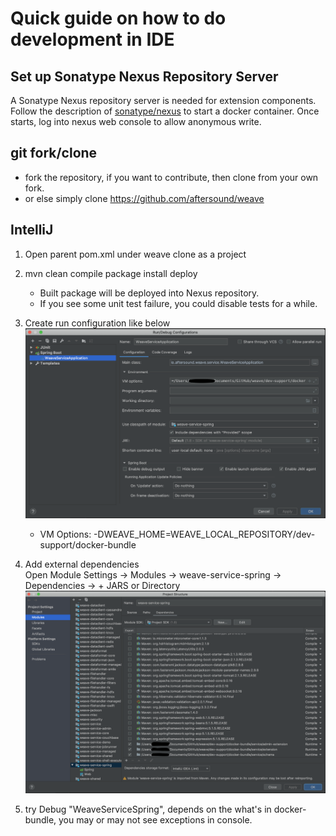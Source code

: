 # Quick guide on how to do development in IDE

## Set up Sonatype Nexus Repository Server
A Sonatype Nexus repository server is needed for extension components. Follow the description of [sonatype/nexus](https://hub.docker.com/r/sonatype/nexus)
to start a docker container. Once starts, log into nexus web console to allow anonymous write.

## git fork/clone
- fork the repository, if you want to contribute, then clone from your own fork.
- or else simply clone https://github.com/aftersound/weave

## IntelliJ

1. Open parent pom.xml under weave clone as a project

2. mvn clean compile package install deploy  
    * Built package will be deployed into Nexus repository.  
    * If you see some unit test failure, you could disable tests 
    for a while. 

3. Create run configuration like below  
    ![](diagrams/RUN-CONFIGURATIONS.png)
    * VM Options: -DWEAVE_HOME=WEAVE_LOCAL_REPOSITORY/dev-support/docker-bundle
4. Add external dependencies  
Open Module Settings -> Modules -> weave-service-spring -> Dependencies -> + JARS or Directory
    ![](diagrams/EXTERNAL-DEPENDENCIES.png) 
    
5. try Debug "WeaveServiceSpring", depends on the what's in docker-bundle, you may or may not see exceptions in console.